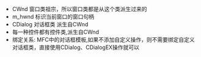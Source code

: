 * CWnd 窗口类祖宗，所以窗口类都是从这个类派生过来的
* m_hwnd 标识当前窗口的窗口句柄
* CDialog 对话框类 派生自CWnd
* 每一种控件都有控件类,派生自CWnd
* 绑定关系: MFC中的对话框模板,如果不添加自定义操作，则不需要绑定自定义对话框类，直接使用CDialog、CDialogEX操作就可以